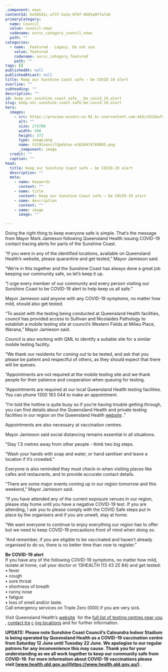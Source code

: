 ```yaml
---
_component: news
contentId: be585d1c-a737-5a3a-979f-0503a9ffafa9
primaryCategory:
  name: Council
  value: council-news
  codename: oursc_category_council_news
  path: ""
categories:
  - name: _Featured - Legacy. Do not use
    value: featured
    codename: oursc_category_featured
    path: ""
tags: []
publishedAt: null
publishedAtLast: null
title: Keep our Sunshine Coast safe – be COVID-19 alert
overline: ""
subheading: ""
description: ""
id: keep_our_sunshine_coast_safe___be_covid_19_alert
slug: keep-our-sunshine-coast-safe-be-covid-19-alert
hero:
  images:
    - src: https://preview-assets-us-01.kc-usercontent.com:443/c631baf8-1b46-001f-580c-d0001b68b4a8/7222ff6c-f99c-4224-9e01-abc3b0e75216/CV19CouncilUpdates-e1628474769885.png
      alt: ""
      size: 274700
      width: 500
      height: 373
      type: image/png
      name: CV19CouncilUpdates-e1628474769885.png
      _component: image
  credit: ""
  caption: ""
head:
  title: Keep our Sunshine Coast safe – be COVID-19 alert
  description: ""
  meta:
    - name: keywords
      content: ""
    - name: title
      content: Keep our Sunshine Coast safe – be COVID-19 alert
    - name: description
      content: ""
    - name: image
      image: ""

---
```

Doing the right thing to keep everyone safe is simple. That’s the message from Mayor Mark Jamieson following Queensland Health issuing COVID-19 contact tracing alerts for parts of the Sunshine Coast.

“If you were in any of the identified locations, available on Queensland Health’s website, please quarantine and get tested,” Mayor Jamieson said.

“We’re in this together and the Sunshine Coast has always done a great job keeping our community safe, so let’s keep it up.

“I urge every member of our community and every person visiting our Sunshine Coast to be COVID-19 alert to help keep us all safe.”

Mayor Jamieson said anyone with any COVID-19 symptoms, no matter how mild, should also get tested.

“To assist with the testing being conducted at Queensland Health facilities, council has provided access to Sullivan and Nicolaides Pathology to establish a mobile testing site at council’s Western Fields at Milieu Place, Warana,” Mayor Jamieson said.

Council is also working with QML to identify a suitable site for a similar mobile testing facility.

“We thank our residents for coming out to be tested, and ask that you please be patient and respectful of others, as they should expect that there will be queues.

“Appointments are not required at the mobile testing site and we thank people for their patience and cooperation when queuing for testing.

“Appointments are required at our local Queensland Health testing facilities. You can phone 1300 163 044 to make an appointment.

“I’m told the hotline is quite busy so if you’re having trouble getting through, you can find details about the Queensland Health and private testing facilities in our region on the Queensland Health [website](https://www.qld.gov.au/health/conditions/health-alerts/coronavirus-covid-19/stay-informed/testing-and-fever-clinics?fbclid=IwAR34j8VtrvEhArRifr9h1mUpsoK6nQYjc7x7OnIIhVm6FfbQQGm_ZDP3Hcc)
.”

Appointments are also necessary at vaccination centres.

Mayor Jamieson said social distancing remains essential in all situations.

“Stay 1.5 metres away from other people - think two big steps.

“Wash your hands with soap and water, or hand sanitiser and leave a location if it’s crowded.”

Everyone is also reminded they must check-in when visiting places like cafes and restaurants, and to provide accurate contact details.

“There are some major events coming up in our region tomorrow and this weekend,” Mayor Jamieson said.

“If you have attended any of the current exposure venues in our region, please stay home until you have a negative COVID-19 test. If you are attending, I ask you to please comply with the COVID Safe steps put in place by the organisers and if you are unwell, stay at home.

“We want everyone to continue to enjoy everything our region has to offer but we need to keep COVID-19 precautions front of mind when doing so.

“And remember, if you are eligible to be vaccinated and haven’t already organised to do so, there is no better time than now to register.” 

**Be COVID-19 alert**\
If you have any of the following COVID-19 symptoms, no matter how mild, isolate at home, call your doctor or 13HEALTH (13 43 25 84) and get tested:\
• fever\
• cough\
• sore throat\
• shortness of breath\
• runny nose\
• fatigue\
• loss of smell and/or taste.\
Call emergency services on Triple Zero (000) if you are very sick.

Visit Queensland Health’s [website](https://www.health.qld.gov.au/)
 for the [full list of testing centres near you](https://www.qld.gov.au/health/conditions/health-alerts/coronavirus-covid-19/stay-informed/testing-and-fever-clinics)
, [contact tra](https://www.qld.gov.au/health/conditions/health-alerts/coronavirus-covid-19/current-status/contact-tracing) [c](https://www.qld.gov.au/health/conditions/health-alerts/coronavirus-covid-19/current-status/contact-tracing) [ing locations](https://www.qld.gov.au/health/conditions/health-alerts/coronavirus-covid-19/current-status/contact-tracing)
&#x20;and for further information.

**UPDATE: Please note Sunshine Coast Council’s Caloundra Indoor Stadium is being operated by Queensland Health as a COVID-19 vaccination centre from Saturday 12 June until Tuesday 22 June. We apologise to our regular patrons for any inconvenience this may cause. Thank you for your understanding as we all work together to keep our community safe from COVID-19. For more information about COVID-19 vaccinations please visit [www.health.qld.gov.au](https://www.health.qld.gov.au/)
.**
